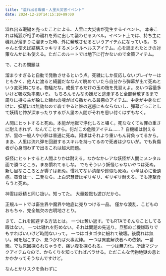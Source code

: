 ```yaml
---
title: "溢れ出る瑕穢・人里大災害イベント"
date: 2024-12-20T14:15:10+09:00
---
```

溢れ出る瑕穢を売ったことによる、人里に大災害が発生するイベント。
本来これは純狐が相手の穢れを外に出して襲わせるスペル。イベント上では、持ち主に穢れが溜まりに溜まった時、外に発散させるというアイテムになっている。
ちゃんと使えば結構スッキリするメンタルヘルスアイテム。心を読まれたときの対策なんかにも使える。ただこのルートでは地下に行かないので金策アイテム。

で、これの問題は



溜まりすぎると自動で発散させるという点。死穢にしか反応しないプレイヤーはともかく、他人に渡ると綺麗だななんて眺めていたら自分から弾幕が出て死ぬという変死体になる。物騒だな。成長するだけの玉の枝を見習えよ。あいつ容量多いけど吸収効率悪いぞ。
もちろんそんなの嫌だと逃走すると全部発散するまで周りに持ち主が躱した穢れの塊がばら撒かれる最悪のアイテム。中身が中身なだけに、妖精には無効なので森でやると誰の迷惑にもならないし、弾幕ごっことして妖精と仲が深まったりするが人里の人間がそれを思い付くはずもなく。

人間にヒットすると死ぬ。本能が地獄で浄化しろと囁く。死ななくても罪の重さに耐えきれず、なんてことすら。何だこの危険アイテム……？
自機組は耐えるが、里の一般人や小鈴は普通に死ぬ。阿求はそれより重いもん背負ってるから。
まあ、人里は流れ弾を回避するスキルを持ってるので死者は少ないが。でも負傷者が心身問わずで出るこれは超大問題。

妖怪にヒットすると人間よりかは耐える。なかなかレアな妖怪が人間にメンタル面で勝つところ。まあ慣れてるしな。
でもそういう妖怪じゃないやつは死ぬ。新し目なこころとか響子は死ぬ。慣れてない清蘭や鈴瑚も死ぬ。小傘は心に後遺症。蛮奇は一、二発なら。上白沢慧音はギリギリ、ギリギリ耐える。でも連撃食らうと死ぬ。

神霊は妖精と同じ扱い。知ってた。
大量殺戮も遊びだから。



正規ルートでは畜生界や魔界や地底に売りつける一品。
僅かな波乱、こどものおもちゃ、完全無欠の古明地さとり。



さて、これを回避する方法とは。
一つは奪い返す。でもRTAでそんなことしてる暇はない。
一つは穢れを貯めない。それは問題の先送り。旦那のご機嫌取りでもすればいいけど時間ないって。
一つはゴタゴタに紛れて破壊。後腐れは無い。何を起こすか、見つかれば火事泥棒。
一つは異変解決者への依頼。一番楽。でも原因探られちゃうぞ、痛い腹を探られる。
一つは無力化。所詮マジックアイテムなので、からくりを知ってればバラせる。ただこんな代物地獄の息とかかかってそうなんですけど。

なんとかリスクを負わずに
